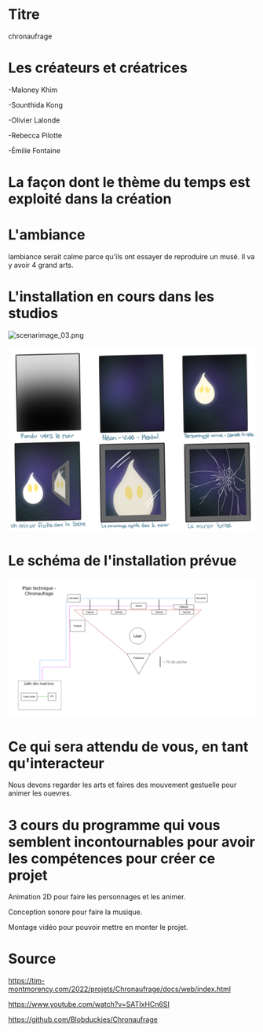 # Titre

chronaufrage

# Les créateurs et créatrices

-Maloney Khim

-Sounthida Kong

-Olivier Lalonde

-Rebecca Pilotte

-Émilie Fontaine


# La façon dont le thème du temps est exploité dans la création




# L'ambiance

lambiance serait calme parce qu'ils ont essayer de reproduire un musé. Il va y avoir 4 grand arts.

# L'installation en cours dans les studios 

![scenarimage_03.png](media/scenarimage_03.png)

![scenarimage_2.5.png](media/scenarimage_2.5.png)

# Le schéma de l'installation prévue 

![technique.png](media/plan_technique.png)

# Ce qui sera attendu de vous, en tant qu'interacteur

Nous devons regarder les arts et faires des mouvement gestuelle pour animer les ouevres.

# 3 cours du programme qui vous semblent incontournables pour avoir les compétences pour créer ce projet

Animation 2D pour faire les personnages et les animer.

Conception sonore pour faire la musique.

Montage vidéo pour pouvoir mettre en monter le projet.

# Source

https://tim-montmorency.com/2022/projets/Chronaufrage/docs/web/index.html

https://www.youtube.com/watch?v=SATIxHCn6SI

https://github.com/Blobduckies/Chronaufrage

